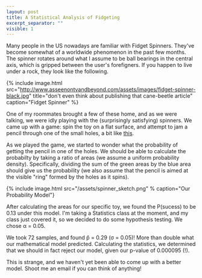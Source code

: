 ```yaml
---
layout: post
title: A Statistical Analysis of Fidgeting
excerpt_separator: ""
visible: 1
---
```


Many people in the US nowadays are familiar with Fidget Spinners. They've become somewhat of a worldwide phenomenon in the past few months. The spinner rotates around what I assume to be ball bearings in the central axis, which is gripped between the user's forefigners. If you happen to live under a rock, they look like the following. 

{% include image.html src="http://www.asseenontvandbeyond.com/assets/images/fidget-spinner-black.jpg" title="don't even think about publishing that cane-beetle article" caption="Fidget Spinner" %}

One of my roommates brought a few of these home, and as we were talking, we were idly playing with the (surprisingly satisfying) spinners. We came up with a game: spin the toy on a flat surface, and attempt to jam a pencil through one of the small holes, a bit like [this](https://www.youtube.com/watch?v=zuxtPAsfoIc).

As we played the game, we started to wonder what the probability of getting the pencil in one of the holes. We should be able to calculate the probabilty by taking a ratio of areas (we assume a uniform probability density). Specifically, dividing the sum of the green areas by the blue area should give us the probability (we also assume that the pencil is aimed at the visible "ring" formed by the holes as it spins).

{% include image.html src="/assets/spinner_sketch.png" % caption="Our Probability Model"}

After calculating the areas for our specific toy, we found the P(sucess) to be 0.13 under this model. I'm taking a Statistics class at the moment, and my class just covered it, so we decided to do some hypothesis testing. We chose α = 0.05.

We took 72 samples, and found p&#770; = 0.29 (σ = 0.05)! More than double what our mathematical model predicted. Calculating the statistics, we determined that we should in fact reject our model, given our p-value of 0.000095 (!). 

This is strange, and we haven't yet been able to come up with a better model. Shoot me an email if you can think of anything! 
